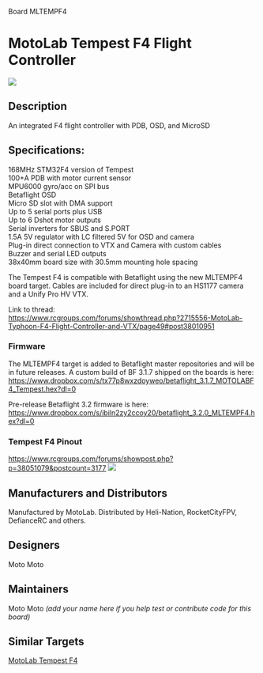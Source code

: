 Board MLTEMPF4

# MotoLab Tempest F4 Flight Controller

![](https://static.rcgroups.net/forums/attachments/4/5/2/0/2/8/a10242740-88-Angle.jpg)

## Description

An integrated F4 flight controller with PDB, OSD, and MicroSD

## Specifications:  
168MHz STM32F4 version of Tempest   
100+A PDB with motor current sensor  
MPU6000 gyro/acc on SPI bus  
Betaflight OSD  
Micro SD slot with DMA support  
Up to 5 serial ports plus USB  
Up to 6 Dshot motor outputs  
Serial inverters for SBUS and S.PORT  
1.5A 5V regulator with LC filtered 5V for OSD and camera  
Plug-in direct connection to VTX and Camera with custom cables  
Buzzer and serial LED outputs  
38x40mm board size with 30.5mm mounting hole spacing  
  
The Tempest F4 is compatible with Betaflight using the new MLTEMPF4 board target.
Cables are included for direct plug-in to an HS1177 camera and a Unify Pro HV VTX.

Link to thread:   
https://www.rcgroups.com/forums/showthread.php?2715556-MotoLab-Typhoon-F4-Flight-Controller-and-VTX/page49#post38010951

### Firmware

The MLTEMPF4 target is added to Betaflight master repositories and will be in future releases.
A custom build of BF 3.1.7 shipped on the boards is here:
https://www.dropbox.com/s/tx77p8wxzdoyweo/betaflight_3.1.7_MOTOLABF4_Tempest.hex?dl=0

Pre-release Betaflight 3.2 firmware is here:
https://www.dropbox.com/s/ibiln2zy2ccoy20/betaflight_3.2.0_MLTEMPF4.hex?dl=0

### Tempest F4 Pinout
https://www.rcgroups.com/forums/showpost.php?p=38051079&postcount=3177
![](https://static.rcgroups.net/forums/attachments/4/5/2/0/2/8/a10258747-171-TempestF4-PinOut.jpg)

## Manufacturers and Distributors

Manufactured by MotoLab. Distributed by Heli-Nation, RocketCityFPV, DefianceRC and others.

## Designers
Moto Moto

## Maintainers
Moto Moto
_(add your name here if you help test or contribute code for this board)_


## Similar Targets

[MotoLab Tempest F4](https://github.com/betaflight/betaflight/wiki/Board---MLTYPHF4)
